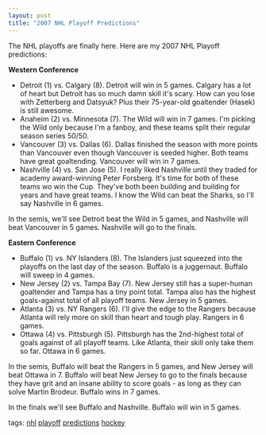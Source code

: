 ```yaml
---
layout: post
title: "2007 NHL Playoff Predictions"
---
```


<p>The NHL playoffs are finally here.  Here are my 2007 NHL Playoff predictions:</p>
  
<p><strong>Western Conference</strong></p>
<ul>   
<li>Detroit (1) vs. Calgary (8).  Detroit will win in 5 games.  Calgary has a lot of heart but Detroit has so much damn skill it's scary.  How can you lose with Zetterberg and Datsyuk?  Plus their 75-year-old goaltender (Hasek) is still awesome.  </li>   
<li>Anaheim (2) vs. Minnesota (7).  The Wild will win in 7 games.  I'm picking the Wild only because I'm a fanboy, and these teams split their regular season series 50/50.  </li>   
<li>Vancouver (3) vs. Dallas (6).  Dallas finished the season with more points than Vancouver even though Vancouver is seeded higher.  Both teams have great goaltending.  Vancouver will win in 7 games.</li>   
<li>Nashville (4) vs. San Jose (5).  I really liked Nashville until they traded for academy award-winning Peter Forsberg.  It's time for both of these teams wo win the Cup.  They've both been building and building for years and have great teams.  I know the Wild can beat the Sharks, so I'll say Nashville in 6 games.</li> </ul>  
<p>In the semis, we'll see Detroit beat the Wild in 5 games, and Nashville will beat Vancouver in 5 games.  Nashville will go to the finals.</p>
  
<p><strong>Eastern Conference</strong></p>
<ul>   
<li>Buffalo (1) vs. NY Islanders (8).  The Islanders just squeezed into the playoffs on the last day of the season.  Buffalo is a juggernaut.  Buffalo will sweep in 4 games.</li>   
<li>New Jersey (2) vs. Tampa Bay (7).  New Jersey still has a super-human goaltender and Tampa has a tiny point total.  Tampa also has the highest goals-against total of all playoff teams.  New Jersey in 5 games.</li>   
<li>Atlanta (3) vs. NY Rangers (6).  I'll give the edge to the Rangers because Atlanta will rely more on skill than heart and tough play.  Rangers in 6 games.</li>   
<li>Ottawa (4) vs. Pittsburgh (5).  Pittsburgh has the 2nd-highest total of goals against of all playoff teams.  Like Atlanta, their skill only take them so far.  Ottawa in 6 games. </li></ul>   
<p>In the semis, Buffalo will beat the Rangers in 5 games, and New Jersey will beat Ottawa in 7.  Buffalo will beat New Jersey to go to the finals because they have grit and an insane ability to score goals - as long as they can solve Martin Brodeur.  Buffalo wins in 7 games.</p>
  
<p>In the finals we'll see Buffalo and Nashville.  Buffalo will win in 5 games.</p>
  
<p class="tags">tags: <a href="http://technorati.com/tag/nhl" target="_blank" rel="tag">nhl</a> <a href="http://technorati.com/tag/playoff" target="_blank" rel="tag">playoff</a> <a href="http://technorati.com/tag/predictions" target="_blank" rel="tag">predictions</a> <a href="http://technorati.com/tag/hockey" target="_blank" rel="tag">hockey</a>  </p>
 

